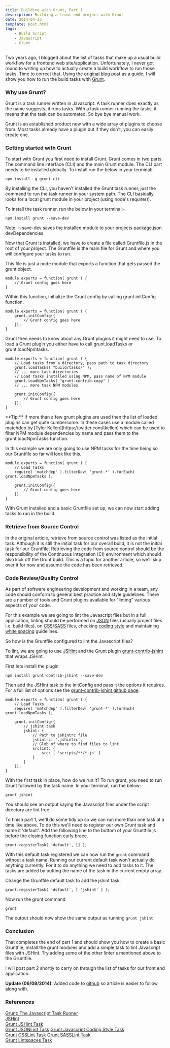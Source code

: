 ```yaml
---
title: Building with Grunt, Part 1
description: Building a front end project with Grunt
date: 2014-04-23
template: post.html
tags:
    - Build Script
    - Javascript
    - Grunt
---
```


Two years ago, I blogged about the list of tasks that make up a usual build workflow for a frontend web site/application. Unfortunately, I never got round to writing up how to actually create a build workflow to run those tasks. Time to correct that. Using the [original blog post](/blog/2012/04/front-end-build-script-tasks) as a guide, I will show you how to run the build tasks with [Grunt](http://gruntjs.com/).

### Why use Grunt?

Grunt is a task runner written in Javascript. A task runner does exactly as the name suggests, it runs tasks. With a task runner running the tasks, it means that the task can be automated. So bye bye manual work.

Grunt is an established product now with a wide array of plugins to choose from. Most tasks already have a plugin but if they don't, you can easily create one.

### Getting started with Grunt

To start with Grunt you first need to install Grunt. Grunt comes in two parts. The command line interface (CLI) and the main Grunt module. The CLI part needs to be installed globally. To install run the below in your terminal:-

    npm install -g grunt-cli

By installing the CLI, you haven't installed the Grunt task runner, just the command to run the task runner in your system path. The CLI basically looks for a local grunt module in your project (using node's require()).

To install the task runner, run the below in your terminal:-

    npm install grunt --save-dev 

<div class="alert alert-info">Note: --save-dev saves the installed module to your projects package.json devDependencies</div>

Now that Grunt is installed, we have to create a file called Gruntfile.js in the root of your project. The Gruntfile is the main file for Grunt and where you will configure your tasks to run.

This file is just a node module that exports a function that gets passed the grunt object.

    module.exports = function( grunt ) {
        // Grunt config goes here
    }

Within this function, initialize the Grunt config by calling grunt.initConfig function.

    module.exports = function( grunt ) {
        grunt.initConfig({
            // Grunt config goes here
        });
    }

Grunt then needs to know about any Grunt plugins it might need to use. To load a Grunt plugin you either have to call grunt.loadTasks or grunt.loadNpmtasks. 

    module.exports = function( grunt ) {
        // Load tasks from a directory, pass path to task directory
        grunt.loadTasks( "build/tasks/" ); 
        // ... more task directories
        // Load tasks installed using NPM, pass name of NPM module
        grunt.loadNpmTasks( "grunt-contrib-copy" )
        // ... more task NPM modules

        grunt.initConfig({
            // Grunt config goes here
        });
    }

<div class="alert alert-success">**Tip:** If more than a few grunt plugins are used then the list of loaded plugins can get quite cumbersome. In these cases use a module called matchdep by [Tyler Kellen](https://twitter.com/tkellen) which can be used to filter NPM module dependencies by name and pass them to the grunt.loadNpmTasks function.</div>

In this example we are only going to use NPM tasks for the time being so our Gruntfile so far will look like this.

    module.exports = function( grunt ) {
        // Load Tasks
        require( 'matchdep' ).filterDev( 'grunt-*' ).forEach( grunt.loadNpmTasks );

        grunt.initConfig({
            // Grunt config goes here
        });
    }

With Grunt installed and a basic Gruntfile set up, we can now start adding tasks to run in the build.

### Retrieve from Source Control

In the original article, retrieve from source control was listed as the initial task. Although it is still the initial task for our overall build, it is not the initial task for our Gruntfile.  Retrieving the code from source control should be the responsibility of the Continuous Integration (CI) environment which should also kick off the Grunt build. This is a topic for another article, so we'll skip over it for now and assume the code has been retrieved.

### Code Review/Quality Control

As part of software engineering development and working in a team, any code should conform to general best practice and style guidelines. There are a number of tools and Grunt plugins available for "linting" various aspects of your code.

For this example we are going to lint the Javascript files but in a full application, linting should be performed on [JSON](https://github.com/brandonramirez/grunt-jsonlint) files (usually project files i.e. build files), on [CSS](https://github.com/gruntjs/grunt-contrib-csslint)/[SASS](https://github.com/ahmednuaman/grunt-scss-lint) files, checking [coding style](https://github.com/gustavohenke/grunt-jscs) and maintaining [white spacing](https://github.com/schorfES/grunt-lintspaces) guidelines.

So how is the Gruntfile configured to lint the Javascript files?

To lint, we are going to use [JSHint](http://www.jshint.com/) and the Grunt plugin [grunt-contrib-jshint](https://github.com/gruntjs/grunt-contrib-jshint) that wraps JSHint.

First lets install the plugin

    npm install grunt-contrib-jshint --save-dev 

Then add the JSHint task to the initConfig and pass it the options it requires. For a full list of options see the [grunt-contrib-jshint github page](https://github.com/gruntjs/grunt-contrib-jshint).

    module.exports = function( grunt ) {
        // Load Tasks
        require( 'matchdep' ).filterDev( 'grunt-*' ).forEach( grunt.loadNpmTasks );

        grunt.initConfig({
            // jshint task
            jshint: {
                // Path to jshintrc file
                jshintrc: '.jshintrc',
                // Glob of where to find files to lint
                srclint: {
                    src: [ 'scripts/**/*.js' ]
                }
            }
        });
    }

With the first task in place, how do we run it? To run grunt, you need to run Grunt followed by the task name. In your terminal, run the below:

    grunt jshint

You should see an output saying the Javascript files under the script directory are lint free. 

To finish part 1, we'll do some tidy up so we can run more than one task at a time like above. To do this we'll need to register our own Grunt task and name it 'default'. Add the following line to the bottom of your Gruntfile.js before the closing function curly brace.

    grunt.registerTask( 'default', [] );

With this default task registered we can now run the `grunt` command without a task name. Running our current default task won't actually do anything currently. For it to do anything we need to add tasks to it.  The tasks are added by putting the name of the task in the current empty array.

Change the Gruntfile default task to add the jshint task.

    grunt.registerTask( 'default', [ 'jshint' ] );

Now run the grunt command

    grunt

The output should now show the same output as running `grunt jshint`

### Conclusion

That completes the end of part 1 and should show you how to create a basic Gruntfile, install the grunt modules and add a simple task to lint Javascript files with JSHint. Try adding some of the other linter's mentioned above to the Gruntfile.

I will post part 2 shortly to carry on through the list of tasks for our front end application.

**Update (06/08/2014):** Added code to [github](https://github.com/uplift/building-with-grunt) so article is easier to follow along with.

### References

[Grunt: The Javascript Task Runner](http://gruntjs.com/)  
[JSHint](http://www.jshint.com/)  
[Grunt JSHint Task](https://github.com/gruntjs/grunt-contrib-jshint)  
[Grunt JSONLint Task](https://github.com/brandonramirez/grunt-jsonlint) 
[Grunt Javascript Coding Style Task](https://github.com/gustavohenke/grunt-jscs)  
[Grunt CSSLint Task](https://github.com/gruntjs/grunt-contrib-csslint) 
[Grunt SASSLint Task](https://github.com/ahmednuaman/grunt-scss-lint)  
[Grunt Lintspaces Task](https://github.com/schorfES/grunt-lintspaces)  
